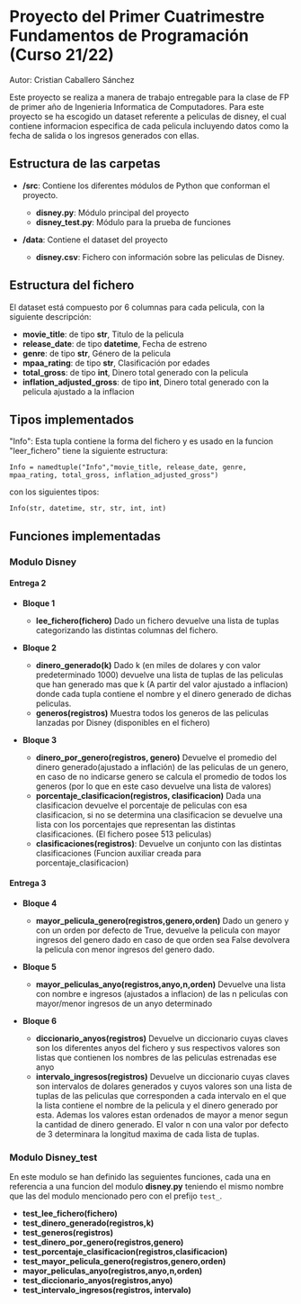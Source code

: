 # Proyecto del Primer Cuatrimestre Fundamentos de Programación (Curso  21/22)

Autor: Cristian Caballero Sánchez

Este proyecto se realiza a manera de trabajo entregable para la clase de FP de primer año de Ingenieria Informatica de Computadores.
Para este proyecto se ha escogido un dataset referente a peliculas de disney, el cual contiene informacion especifica de cada pelicula
incluyendo datos como la fecha de salida o los ingresos generados con ellas.

## Estructura de las carpetas

* **/src**: Contiene los diferentes módulos de Python que conforman el proyecto.
  * **disney.py**: Módulo principal del proyecto
  * **disney_test.py**: Módulo para la prueba de funciones

* **/data**: Contiene el dataset del proyecto
  * **disney.csv**: Fichero con información sobre las peliculas de Disney.
    
## Estructura del fichero

El dataset está compuesto por 6 columnas para cada pelicula, con la siguiente descripción:

* **movie_title**: de tipo **str**, Titulo de la pelicula
* **release_date**: de tipo **datetime**, Fecha de estreno
* **genre**: de tipo **str**, Género de la pelicula
* **mpaa_rating**: de tipo **str**, Clasificación por edades
* **total_gross**: de tipo **int**, Dinero total generado con la pelicula
* **inflation_adjusted_gross**: de tipo **int**, Dinero total generado con la pelicula ajustado a la inflacion

## Tipos implementados

"Info": Esta tupla contiene la forma del fichero y es usado en la funcion "leer_fichero" tiene la siguiente estructura:

`Info = namedtuple("Info","movie_title, release_date, genre, mpaa_rating, total_gross, inflation_adjusted_gross")`

con los siguientes tipos:

`Info(str, datetime, str, str, int, int)`

## Funciones implementadas

### Modulo Disney

#### Entrega 2

* **Bloque 1**
  * **lee_fichero(fichero)** Dado un fichero devuelve una lista de tuplas categorizando las distintas columnas del fichero.

* **Bloque 2**
  * **dinero_generado(k)** Dado k (en miles de dolares y con valor predeterminado 1000) devuelve una lista de tuplas de las peliculas que han generado mas que k (A partir del valor ajustado a inflacion) donde cada tupla contiene el nombre y el dinero generado de dichas peliculas.
  * **generos(registros)** Muestra todos los generos de las peliculas lanzadas por Disney (disponibles en el fichero)

* **Bloque 3**
  * **dinero_por_genero(registros, genero)** Devuelve el promedio del dinero generado(ajustado a inflación) de las peliculas de un genero, en caso de no indicarse genero se calcula el promedio de todos los generos (por lo que en este caso devuelve una lista de valores)
  * **porcentaje_clasificacion(registros, clasificacion)** Dada una clasificacion devuelve el porcentaje de peliculas con esa clasificacion, si no se determina una clasificacion se devuelve una lista con los porcentajes que representan las distintas clasificaciones. (El fichero posee 513 peliculas)
  * **clasificaciones(registros)**: Devuelve un conjunto con las distintas clasificaciones (Funcion auxiliar creada para porcentaje_clasificacion)

#### Entrega 3

* **Bloque 4**
  * **mayor_pelicula_genero(registros,genero,orden)** Dado un genero y con un orden por defecto de True, devuelve la pelicula con mayor ingresos del genero dado en caso de que orden sea False devolvera la pelicula con menor ingresos del genero dado.

* **Bloque 5**
  * **mayor_peliculas_anyo(registros,anyo,n,orden)** Devuelve una lista con nombre e ingresos (ajustados a inflacion) de las n peliculas con mayor/menor ingresos de un anyo determinado

* **Bloque 6**
  * **diccionario_anyos(registros)** Devuelve un diccionario cuyas claves son los diferentes anyos del fichero y sus respectivos valores son listas que contienen los nombres de las peliculas estrenadas ese anyo
  * **intervalo_ingresos(registros)** Devuelve un diccionario cuyas claves son intervalos de dolares generados y cuyos valores son una lista de tuplas de las peliculas que corresponden a cada intervalo en el que la lista contiene el nombre de la pelicula y el dinero generado por esta. Ademas los valores estan ordenados de mayor a menor segun la cantidad de dinero generado. El valor n con una valor por defecto de 3 determinara la longitud maxima de cada lista de tuplas.

### Modulo Disney_test
En este modulo se han definido las seguientes funciones, cada una en referencia a una funcion del modulo **disney.py** teniendo el mismo nombre que las del modulo mencionado pero con el prefijo `test_`.
* **test_lee_fichero(fichero)**
* **test_dinero_generado(registros,k)**
* **test_generos(registros)**
* **test_dinero_por_genero(registros,genero)**
* **test_porcentaje_clasificacion(registros,clasificacion)**
* **test_mayor_pelicula_genero(registros,genero,orden)**
* **mayor_peliculas_anyo(registros,anyo,n,orden)**
* **test_diccionario_anyos(registros,anyo)**
* **test_intervalo_ingresos(registros, intervalo)**